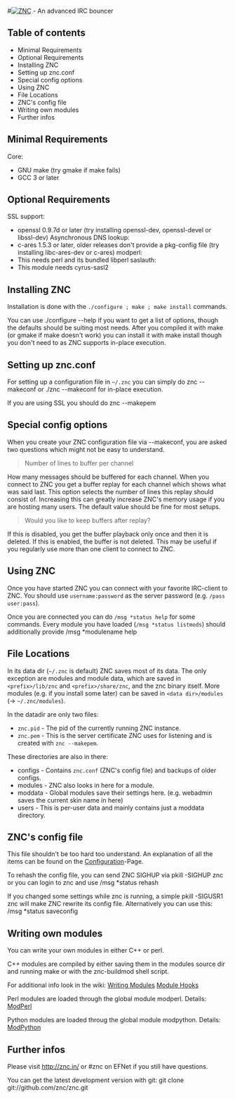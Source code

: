 
#[![ZNC](http://wiki.znc.in/skins/common/images/wiki.png)](http://znc.in) - An advanced IRC bouncer

## Table of contents

- Minimal Requirements
- Optional Requirements
- Installing ZNC
- Setting up znc.conf
- Special config options
- Using ZNC
- File Locations
- ZNC's config file
- Writing own modules
- Further infos

## Minimal Requirements

Core:

 - GNU make (try gmake if make fails)
 - GCC 3 or later

## Optional Requirements

SSL support:

 - openssl 0.9.7d or later (try installing openssl-dev, openssl-devel or
   libssl-dev)
Asynchronous DNS lookup:
 - c-ares 1.5.3 or later, older releases don't provide a pkg-config file
   (try installing libc-ares-dev or c-ares)
modperl:
 - This needs perl and its bundled libperl
saslauth:
 - This module needs cyrus-sasl2

## Installing ZNC

Installation is done with the `./configure ; make ; make install` commands.

You can use
	./configure --help
if you want to get a list of options, though the defaults should be suiting
most needs. After you compiled it with make (or gmake if make doesn't work) you
can install it with
	make install
though you don't need to as ZNC supports in-place execution.

## Setting up znc.conf

For setting up a configuration file in `~/.znc` you can simply do
	znc --makeconf
or
	./znc --makeconf
for in-place execution.

If you are using SSL you should do
	znc --makepem

## Special config options

When you create your ZNC configuration file via --makeconf, you are asked two
questions which might not be easy to understand.

> Number of lines to buffer per channel

How many messages should be buffered for each channel. When you connect to ZNC
you get a buffer replay for each channel which shows what was said last. This
option selects the number of lines this replay should consist of. Increasing
this can greatly increase ZNC's memory usage if you are hosting many users.
The default value should be fine for most setups.

> Would you like to keep buffers after replay?

If this is disabled, you get the buffer playback only once and then it is
deleted. If this is enabled, the buffer is not deleted. This may be useful if
you regularly use more than one client to connect to ZNC.

## Using ZNC

Once you have started ZNC you can connect with your favorite IRC-client to ZNC.
You should use `username:password` as the server password (e.g. `/pass user:pass`).

Once you are connected you can do `/msg *status help` for some commands.
Every module you have loaded (`/msg *status listmods`) should additionally provide
	/msg *modulename help

## File Locations

In its data dir (`~/.znc` is default) ZNC saves most of its data. The only
exception are modules and module data, which are saved in `<prefix>/lib/znc`
and `<prefix>/share/znc`, and the znc binary itself.
More modules (e.g. if you install some later) can be saved in
`<data dir>/modules` (-> `~/.znc/modules`).

In the datadir are only two files:

- `znc.pid` - The pid of the currently running ZNC instance.
- `znc.pem` - This is the server certificate ZNC uses for listening and is created
 with `znc --makepem`.

These directories are also in there:

- configs - Contains `znc.conf` (ZNC's config file) and backups of older configs.
- modules - ZNC also looks in here for a module.
- moddata - Global modules save their settings here.
  (e.g. webadmin saves the current skin name in here)
- users   - This is per-user data and mainly contains just a moddata directory.

## ZNC's config file

This file shouldn't be too hard too understand. An explanation of all the
items can be found on the [Configuration](http://wiki.znc.in/Configuration)-Page.

To rehash the config file, you can send ZNC SIGHUP via
	pkill -SIGHUP znc
or you can login to znc and use
	/msg *status rehash

If you changed some settings while znc is running, a simple
	pkill -SIGUSR1 znc
will make ZNC rewrite its config file. Alternatively you can use this:
	/msg *status saveconfig

## Writing own modules

You can write your own modules in either C++ or perl.

C++ modules are compiled by either saving them in the modules source dir and
running make or with the znc-buildmod shell script.

For additional info look in the wiki:
[Writing Modules](http://wiki.znc.in/WritingModules)
[Module Hooks](http://wiki.znc.in/ModuleHooks)

Perl modules are loaded through the global module modperl.
Details: [ModPerl](http://wiki.znc.in/Modperl)

Python modules are loaded throug the global module modpython.
Details: [ModPython](http://wiki.znc.in/Modpython)

## Further infos

Please visit http://znc.in/ or #znc on EFNet if you still have questions.

You can get the latest development version with git:
	git clone git://github.com/znc/znc.git
